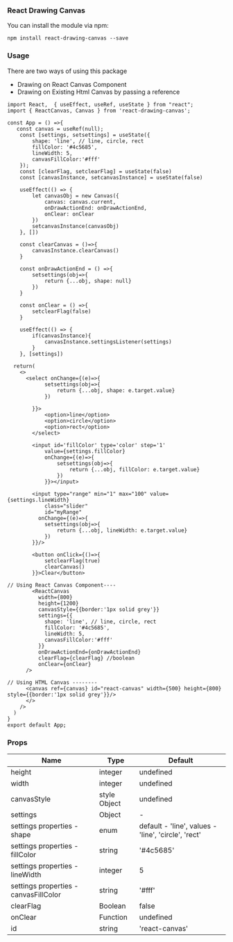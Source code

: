 ### React Drawing Canvas


You can install the module via npm:

 `npm install react-drawing-canvas --save`


### Usage

There are two ways of using this package 
- Drawing on React Canvas Component 
- Drawing on Existing Html Canvas by passing a reference  

```
import React,  { useEffect, useRef, useState } from "react";
import { ReactCanvas, Canvas } from 'react-drawing-canvas';
 
const App = () =>{
   const canvas = useRef(null);
    const [settings, setsettings] = useState({
        shape: 'line', // line, circle, rect
        fillColor: '#4c5685',
        lineWidth: 5,
        canvasFillColor:'#fff'
    });
    const [clearFlag, setclearFlag] = useState(false)
    const [canvasInstance, setcanvasInstance] = useState(false)

    useEffect(() => {
        let canvasObj = new Canvas({
            canvas: canvas.current,
            onDrawActionEnd: onDrawActionEnd,
            onClear: onClear
        })
        setcanvasInstance(canvasObj)
    }, [])

    const clearCanvas = ()=>{
        canvasInstance.clearCanvas()
    }

    const onDrawActionEnd = () =>{
        setsettings(obj=>{
            return {...obj, shape: null}
        })
    }

    const onClear = () =>{
        setclearFlag(false)
    }

    useEffect(() => {
        if(canvasInstance){
            canvasInstance.settingsListener(settings)
        }
    }, [settings])

  return(
    <>
      <select onChange={(e)=>{
            setsettings(obj=>{
                return {...obj, shape: e.target.value}
            })
          
        }}>
            <option>line</option>
            <option>circle</option>
            <option>rect</option>
        </select>

        <input id='fillColor' type='color' step='1' 
            value={settings.fillColor} 
            onChange={(e)=>{
                setsettings(obj=>{
                    return {...obj, fillColor: e.target.value}
                })
            }}></input>

        <input type="range" min="1" max="100" value={settings.lineWidth} 
            class="slider" 
            id="myRange"
          onChange={(e)=>{
            setsettings(obj=>{
                return {...obj, lineWidth: e.target.value}
            })
        }}/>

        <button onClick={()=>{
            setclearFlag(true)
            clearCanvas()
        }}>Clear</button>

// Using React Canvas Component----
        <ReactCanvas 
          width={800} 
          height={1200} 
          canvasStyle={{border:'1px solid grey'}} 
          settings={{
            shape: 'line', // line, circle, rect
            fillColor: '#4c5685',
            lineWidth: 5,
            canvasFillColor:'#fff'
          }}
          onDrawActionEnd={onDrawActionEnd}
          clearFlag={clearFlag} //boolean
          onClear={onClear}
      />

// Using HTML Canvas --------
      <canvas ref={canvas} id="react-canvas" width={500} height={800} style={{border:'1px solid grey'}}/>
      </>
    />
  )
}
export default App;
```

### Props

| Name  | Type | Default | 
| ------------- | ------------- | ------------- | 
| height  | integer  | undefined |
| width | integer | undefined | 
| canvasStyle | style Object | undefined | 
| settings | Object | - | 
| settings properties - shape | enum | default - 'line', values - 'line', 'circle', 'rect' |
| settings properties - fillColor | string | '#4c5685' |
| settings properties - lineWidth | integer | 5 |
| settings properties - canvasFillColor | string | '#fff' |
| clearFlag | Boolean | false |
| onClear | Function | undefined | 
| id | string | 'react-canvas' |

